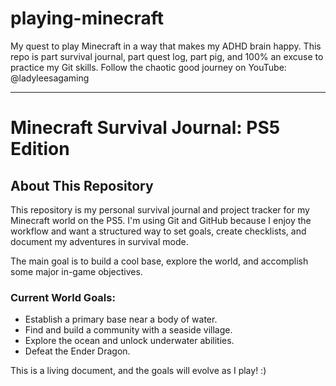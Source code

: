 # playing-minecraft
My quest to play Minecraft in a way that makes my ADHD brain happy. This repo is part survival journal, part quest log, part pig, and 100% an excuse to practice my Git skills. Follow the chaotic good journey on YouTube: @ladyleesagaming

---

# Minecraft Survival Journal: PS5 Edition

## About This Repository

This repository is my personal survival journal and project tracker for my Minecraft world on the PS5. I'm using Git and GitHub because I enjoy the workflow and want a structured way to set goals, create checklists, and document my adventures in survival mode.

The main goal is to build a cool base, explore the world, and accomplish some major in-game objectives.

### Current World Goals:
* Establish a primary base near a body of water.
* Find and build a community with a seaside village.
* Explore the ocean and unlock underwater abilities.
* Defeat the Ender Dragon.

This is a living document, and the goals will evolve as I play! :)
